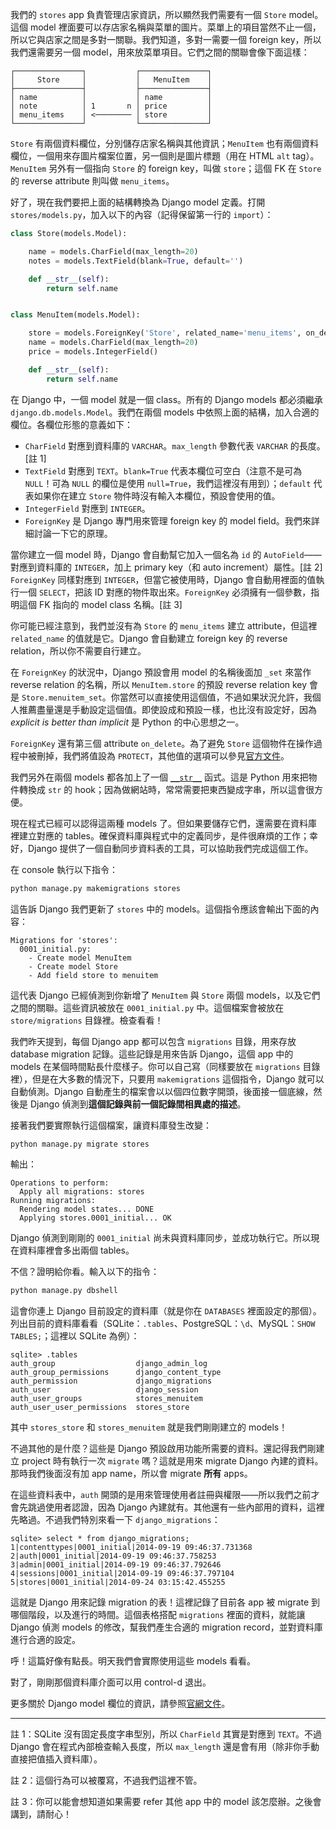 我們的 `stores` app 負責管理店家資訊，所以顯然我們需要有一個 `Store` model。這個 model 裡面要可以存店家名稱與菜單的圖片。菜單上的項目當然不止一個，所以它與店家之間是多對一關聯。我們知道，多對一需要一個 foreign key，所以我們還需要另一個 model，用來放菜單項目。它們之間的關聯會像下面這樣：

    ┌───────────────┐           ┌───────────────┐
    │     Store     │           │   MenuItem    │
    ├───────────────┤           ├───────────────┤
    │ name          │           │ name          │
    │ note          │ 1       n │ price         │
    │ menu_items    │ <──────── │ store         │
    └───────────────┘           └───────────────┘

`Store` 有兩個資料欄位，分別儲存店家名稱與其他資訊；`MenuItem` 也有兩個資料欄位，一個用來存圖片檔案位置，另一個則是圖片標題（用在 HTML `alt` tag）。`MenuItem` 另外有一個指向 `Store` 的 foreign key，叫做 `store`；這個 FK 在 `Store` 的 reverse attribute 則叫做 `menu_items`。

好了，現在我們要把上面的結構轉換為 Django model 定義。打開 `stores/models.py`，加入以下的內容（記得保留第一行的 `import`）：

```python
class Store(models.Model):

    name = models.CharField(max_length=20)
    notes = models.TextField(blank=True, default='')

    def __str__(self):
        return self.name


class MenuItem(models.Model):

    store = models.ForeignKey('Store', related_name='menu_items', on_delete=models.PROTECT)
    name = models.CharField(max_length=20)
    price = models.IntegerField()

    def __str__(self):
        return self.name
```

在 Django 中，一個 model 就是一個 class。所有的 Django models 都必須繼承 `django.db.models.Model`。我們在兩個 models 中依照上面的結構，加入合適的欄位。各欄位形態的意義如下：

* `CharField` 對應到資料庫的 `VARCHAR`。`max_length` 參數代表 `VARCHAR` 的長度。[註 1]
* `TextField` 對應到 `TEXT`。`blank=True` 代表本欄位可空白（注意不是可為 `NULL`！可為 `NULL` 的欄位是使用 `null=True`，我們這裡沒有用到）；`default` 代表如果你在建立 `Store` 物件時沒有輸入本欄位，預設會使用的值。
* `IntegerField` 對應到 `INTEGER`。
* `ForeignKey` 是 Django 專門用來管理 foreign key 的 model field。我們來詳細討論一下它的原理。

當你建立一個 model 時，Django 會自動幫它加入一個名為 `id` 的 `AutoField`——對應到資料庫的 `INTEGER`，加上 primary key（和 auto increment）屬性。[註 2] `ForeignKey` 同樣對應到 `INTEGER`，但當它被使用時，Django 會自動用裡面的值執行一個 `SELECT`，把該 ID 對應的物件取出來。`ForeignKey` 必須擁有一個參數，指明這個 FK 指向的 model class 名稱。[註 3]

你可能已經注意到，我們並沒有為 `Store` 的 `menu_items` 建立 attribute，但這裡 `related_name` 的值就是它。Django 會自動建立 foreign key 的 reverse relation，所以你不需要自行建立。

在 `ForeignKey` 的狀況中，Django 預設會用 model 的名稱後面加 `_set` 來當作 reverse relation 的名稱，所以 `MenuItem.store` 的預設 reverse relation key 會是 `Store.menuitem_set`。你當然可以直接使用這個值，不過如果狀況允許，我個人推薦盡量還是手動設定這個值。即使設成和預設一樣，也比沒有設定好，因為 *explicit is better than implicit* 是 Python 的中心思想之一。

`ForeignKey` 還有第三個 attribute `on_delete`。為了避免 `Store` 這個物件在操作過程中被刪掉，我們將值設為 `PROTECT`，其他值的選項可以參見[官方文件](https://docs.djangoproject.com/en/2.0/ref/models/fields/#django.db.models.ForeignKey.on_delete)。

我們另外在兩個 models 都各加上了一個 [`__str__`](https://docs.python.org/3/reference/datamodel.html#object.__str__) 函式。這是 Python 用來把物件轉換成 `str` 的 hook；因為做網站時，常常需要把東西變成字串，所以這會很方便。

現在程式已經可以認得這兩種 models 了。但如果要儲存它們，還需要在資料庫裡建立對應的 tables。確保資料庫與程式中的定義同步，是件很麻煩的工作；幸好，Django 提供了一個自動同步資料表的工具，可以協助我們完成這個工作。

在 console 執行以下指令：

```bash
python manage.py makemigrations stores
```

這告訴 Django 我們更新了 `stores` 中的 models。這個指令應該會輸出下面的內容：

```
Migrations for 'stores':
  0001_initial.py:
    - Create model MenuItem
    - Create model Store
    - Add field store to menuitem
```

這代表 Django 已經偵測到你新增了 `MenuItem` 與 `Store` 兩個 models，以及它們之間的關聯。這些資訊被放在 `0001_initial.py` 中。這個檔案會被放在 `store/migrations` 目錄裡。檢查看看！

我們昨天提到，每個 Django app 都可以包含 `migrations` 目錄，用來存放 database migration 記錄。這些記錄是用來告訴 Django，這個 app 中的 models 在某個時間點長什麼樣子。你可以自己寫（同樣要放在 `migrations` 目錄裡），但是在大多數的情況下，只要用 `makemigrations` 這個指令，Django 就可以自動偵測。Django 自動產生的檔案會以以個四位數字開頭，後面接一個底線，然後是 Django 偵測到**這個記錄與前一個記錄間相異處的描述**。

接著我們要實際執行這個檔案，讓資料庫發生改變：

```bash
python manage.py migrate stores
```

輸出：

```
Operations to perform:
  Apply all migrations: stores
Running migrations:
  Rendering model states... DONE
  Applying stores.0001_initial... OK
```

Django 偵測到剛剛的 `0001_initial` 尚未與資料庫同步，並成功執行它。所以現在資料庫裡會多出兩個 tables。

不信？證明給你看。輸入以下的指令：

```bash
python manage.py dbshell
```

這會你連上 Django 目前設定的資料庫（就是你在 `DATABASES` 裡面設定的那個）。列出目前的資料庫看看（SQLite：`.tables`、PostgreSQL：`\d`、MySQL：`SHOW TABLES;`；這裡以 SQLite 為例）：

```
sqlite> .tables
auth_group                  django_admin_log          
auth_group_permissions      django_content_type       
auth_permission             django_migrations         
auth_user                   django_session            
auth_user_groups            stores_menuitem           
auth_user_user_permissions  stores_store
```

其中 `stores_store` 和 `stores_menuitem` 就是我們剛剛建立的 models！

不過其他的是什麼？這些是 Django 預設啟用功能所需要的資料。還記得我們剛建立 project 時有執行一次 `migrate` 嗎？這就是用來 migrate Django 內建的資料。那時我們後面沒有加 app name，所以會 migrate **所有** apps。

在這些資料表中，`auth` 開頭的是用來管理使用者註冊與權限——所以我們之前才會先跳過使用者認證，因為 Django 內建就有。其他還有一些內部用的資料，這裡先略過。不過我們特別來看一下 `django_migrations`：

```
sqlite> select * from django_migrations;
1|contenttypes|0001_initial|2014-09-19 09:46:37.731368
2|auth|0001_initial|2014-09-19 09:46:37.758253
3|admin|0001_initial|2014-09-19 09:46:37.792646
4|sessions|0001_initial|2014-09-19 09:46:37.797104
5|stores|0001_initial|2014-09-24 03:15:42.455255
```

這就是 Django 用來記錄 migration 的表！這裡記錄了目前各 app 被 migrate 到哪個階段，以及進行的時間。這個表格搭配 `migrations` 裡面的資料，就能讓 Django 偵測 models 的修改，幫我們產生合適的 migration record，並對資料庫進行合適的設定。

呼！這篇好像有點長。明天我們會實際使用這些 models 看看。

對了，剛剛那個資料庫介面可以用 control-d 退出。


更多關於 Django model 欄位的資訊，請參照[官網文件](https://docs.djangoproject.com/en/1.7/ref/models/fields/)。

---

註 1：SQLite 沒有固定長度字串型別，所以 `CharField` 其實是對應到 `TEXT`。不過 Django 會在程式內部檢查輸入長度，所以 `max_length` 還是會有用（除非你手動直接把值插入資料庫）。

註 2：這個行為可以被覆寫，不過我們這裡不管。

註 3：你可以能會想知道如果需要 refer 其他 app 中的 model 該怎麼辦。之後會講到，請耐心！
